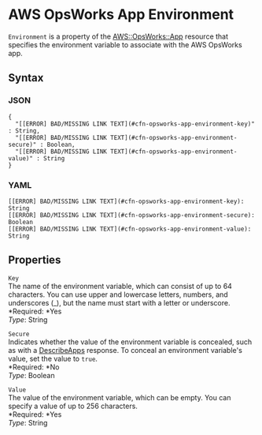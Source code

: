 # AWS OpsWorks App Environment<a name="aws-properties-opsworks-app-environment"></a>

`Environment` is a property of the [AWS::OpsWorks::App](aws-resource-opsworks-app.md) resource that specifies the environment variable to associate with the AWS OpsWorks app\.

## Syntax<a name="w3ab2c21c14e1343b5"></a>

### JSON<a name="aws-properties-opsworks-app-environment-syntax.json"></a>

```
{
  "[[ERROR] BAD/MISSING LINK TEXT](#cfn-opsworks-app-environment-key)" : String,
  "[[ERROR] BAD/MISSING LINK TEXT](#cfn-opsworks-app-environment-secure)" : Boolean,
  "[[ERROR] BAD/MISSING LINK TEXT](#cfn-opsworks-app-environment-value)" : String
}
```

### YAML<a name="aws-properties-opsworks-app-environment-syntax.yaml"></a>

```
[[ERROR] BAD/MISSING LINK TEXT](#cfn-opsworks-app-environment-key): String
[[ERROR] BAD/MISSING LINK TEXT](#cfn-opsworks-app-environment-secure): Boolean
[[ERROR] BAD/MISSING LINK TEXT](#cfn-opsworks-app-environment-value): String
```

## Properties<a name="w3ab2c21c14e1343b7"></a>

`Key`  
The name of the environment variable, which can consist of up to 64 characters\. You can use upper and lowercase letters, numbers, and underscores \(\_\), but the name must start with a letter or underscore\.  
*Required: *Yes  
*Type*: String

`Secure`  
Indicates whether the value of the environment variable is concealed, such as with a [DescribeApps](http://docs.aws.amazon.com/opsworks/latest/APIReference/API_DescribeApps.html) response\. To conceal an environment variable's value, set the value to `true`\.  
*Required: *No  
*Type*: Boolean

`Value`  
The value of the environment variable, which can be empty\. You can specify a value of up to 256 characters\.  
*Required: *Yes  
*Type*: String